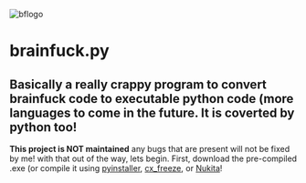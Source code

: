 ![bflogo](https://github.com/aghastmuffin/brainfuck.py/assets/78246775/805d9f37-493e-4df5-a2a9-06732e12854b)
# brainfuck.py
Basically a really crappy program to convert brainfuck code to executable python code (more languages to come in the future. It is coverted by python too!
---
**This project is NOT maintained**
any bugs that are present will not be fixed by me!
with that out of the way, lets begin. First, download the pre-compiled .exe
(or compile it using [pyinstaller](https://github.com/pyinstaller/pyinstaller), [cx_freeze](https://github.com/marcelotduarte/cx_Freeze), or [Nukita]("https://github.com/Nuitka/Nuitka")!
